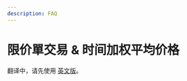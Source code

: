 ```yaml
---
description: FAQ
---
```


# 限价單交易 & 时间加权平均价格

翻译中，请先使用 [英文版](https://docs.pancakeswap.finance/products/pancakeswap-exchange/limit-orders/limit-orders-faq)。
